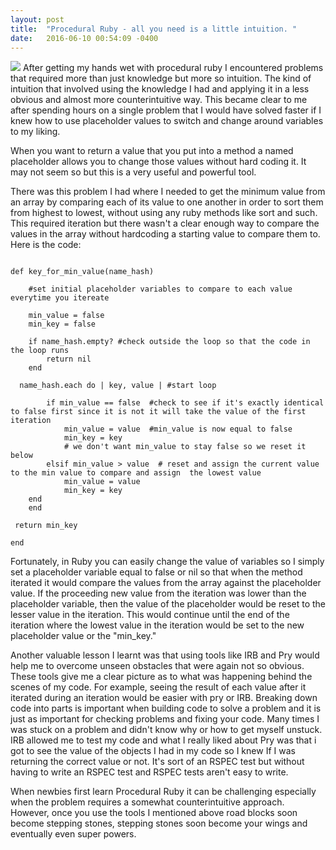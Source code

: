 ```yaml
---
layout: post
title:  "Procedural Ruby - all you need is a little intuition. "
date:   2016-06-10 00:54:09 -0400
---
```


<img src="https://s-media-cache-ak0.pinimg.com/600x315/77/d1/c2/77d1c2853c52f352cb637713df0aaf48.jpg"/>
After getting my hands wet with procedural ruby I encountered problems that required more than just knowledge but more so intuition. The kind of intuition that involved using the knowledge I had and applying it in a less obvious and almost more counterintuitive way. This became clear to me after spending hours on a single problem that I would have solved faster if I knew how to use placeholder values to switch and change around variables to my liking. 

When you want to return a value that you put into a method a named placeholder allows you to change those values without hard coding it. It may not seem so but this is a very useful and powerful tool. 

There was this problem I had where I needed to get the minimum value from an array by comparing each of its value to one another in order to sort them from highest to lowest, without using any ruby methods like sort and such. This required iteration but there wasn't a clear enough way to compare the values in the array without hardcoding a starting value to compare them to. 
Here is the code:

```

def key_for_min_value(name_hash)

	#set initial placeholder variables to compare to each value everytime you itereate
 
	min_value = false
	min_key = false
 
	if name_hash.empty? #check outside the loop so that the code in the loop runs
		return nil
	end
 
  name_hash.each do | key, value | #start loop
  
		if min_value == false  #check to see if it's exactly identical to false first since it is not it will take the value of the first iteration
			min_value = value  #min_value is now equal to false
			min_key = key
			# we don't want min_value to stay false so we reset it below
		elsif min_value > value  # reset and assign the current value to the min value to compare and assign  the lowest value
			min_value = value
			min_key = key
  	end
	end
 
 return	min_key
 
end
```

Fortunately, in Ruby you can easily change the value of variables so I simply set a placeholder variable equal to false or nil so that when the method iterated it would compare the values from the array against the placeholder value. If the proceeding new value from the iteration was lower than the placeholder variable, then the value of the placeholder would be reset to the lesser value in the iteration. This would continue until the end of the iteration where the lowest value in the iteration would be set to the new placeholder value or the "min_key."

Another valuable lesson I learnt was that using tools like IRB and Pry would help me to overcome unseen obstacles that were again not so obvious. These tools give me a clear picture as to what was happening behind the scenes of my code. For example, seeing the result of each value after it iterated during an iteration would be easier with pry or IRB. Breaking down code into parts is important when building code to solve a problem and it is just as important for checking problems and fixing your code. Many times I was stuck on a problem and didn't know why or how to get myself unstuck. IRB allowed me to test my code and what I really liked about Pry was that i got to see the value of the objects I had in my code so I knew If I was returning the correct value or not. It's sort of an RSPEC test but without having to write an RSPEC test and RSPEC tests aren't easy to write.

When newbies first learn Procedural Ruby it can be challenging especially when the problem requires a somewhat counterintuitive approach. However, once you use the tools I mentioned above road blocks soon become stepping stones, stepping stones soon become your wings and eventually even super powers.
